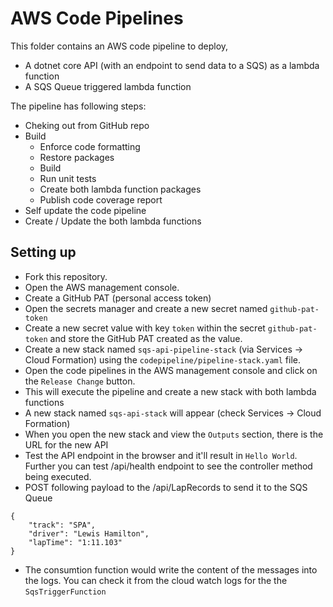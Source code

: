# AWS Code Pipelines

This folder contains an AWS code pipeline to deploy,
* A dotnet core API (with an endpoint to send data to a SQS) as a lambda function
* A SQS Queue triggered lambda function

The pipeline has following steps:

* Cheking out from GitHub repo
* Build
  * Enforce code formatting
  * Restore packages
  * Build
  * Run unit tests
  * Create both lambda function packages
  * Publish code coverage report
* Self update the code pipeline
* Create / Update the both lambda functions

## Setting up

* Fork this repository.
* Open the AWS management console.
* Create a GitHub PAT (personal access token)
* Open the secrets manager and create a new secret named `github-pat-token` 
* Create a new secret value with key `token` within the secret `github-pat-token` and store the GitHub PAT created as the value.
* Create a new stack named `sqs-api-pipeline-stack` (via Services -> Cloud Formation) using the `codepipeline/pipeline-stack.yaml` file.
* Open the code pipelines in the AWS management console and click on the `Release Change` button.
* This will execute the pipeline and create a new stack with both lambda functions
* A new stack named `sqs-api-stack` will appear (check Services -> Cloud Formation)
* When you open the new stack and view the `Outputs` section, there is the URL for the new API 
* Test the API endpoint in the browser and it'll result in `Hello World`. Further you can test <URL for the new API>/api/health endpoint to see the controller method being executed.
* POST following payload to the <URL for the new API>/api/LapRecords to send it to the SQS Queue
```
{
	"track": "SPA",
	"driver": "Lewis Hamilton",
	"lapTime": "1:11.103"
}	
```
* The consumtion function would write the content of the messages into the logs. You can check it from the cloud watch logs for the the `SqsTriggerFunction`


